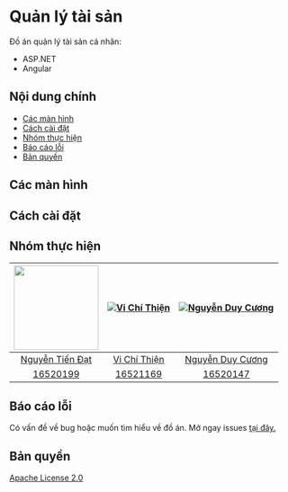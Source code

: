 # Quản lý tài sản
Đồ án quản lý tài sản cá nhân:
- ASP.NET
- Angular

## Nội dung chính
- [Các màn hình](#các-màn-hình)
- [Cách cài đặt](#cách-cài-đặt)
- [Nhóm thực hiện](#nhóm-thực-hiện)
- [Báo cáo lỗi](#báo-cáo-lỗi)
- [Bản quyền](#bản-quyền)
## Các màn hình
## Cách cài đặt
## Nhóm thực hiện
| [<img src="https://github.com/NTD98.png" width="150">](https://github.com/NTD98) | [![Vi Chí Thiện](https://github.com/tvc12.png?size=150)](https://github.com/tvc12) | [![Nguyễn Duy Cương](https://github.com/cuongw.png?size=150)](https://github.com/cuong) |
| :---: | :---: | :---: |
| [Nguyễn Tiến Đạt](https://github.com/NTD98) | [Vi Chí Thiện](https://github.com/tvc12) | [Nguyễn Duy Cương](https://github.com/cuongw) | 
| [16520199](https://github.com/NTD98) | [16521169](https://github.com/tvc12) | [16520147](https://github.com/cuongw) |
## Báo cáo lỗi
Có vấn đề về bug hoặc muốn tìm hiểu về đồ án. Mở ngay issues [tại đây.](https://github.com/NTD98/ASP_ANGULAR/issues/new) 
## Bản quyền
[Apache License 2.0](https://github.com/NTD98/ASP_ANGULAR/blob/master/LICENSE)
